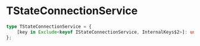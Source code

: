 # TStateConnectionService

```ts
type TStateConnectionService = {
    [key in Exclude<keyof IStateConnectionService, InternalKeys$2>]: unknown;
};
```


